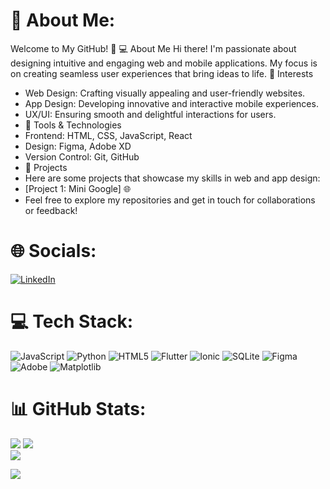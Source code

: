 # 💫 About Me:
Welcome to My GitHub! 👋
💻 About Me
Hi there! I'm passionate about designing intuitive and engaging web and mobile applications. My focus is on creating seamless user experiences that bring ideas to life.
🌟 Interests
- Web Design: Crafting visually appealing and user-friendly websites.
- App Design: Developing innovative and interactive mobile experiences.
- UX/UI: Ensuring smooth and delightful interactions for users.
- 🔧 Tools & Technologies
- Frontend: HTML, CSS, JavaScript, React
- Design: Figma, Adobe XD
- Version Control: Git, GitHub
- 🚀 Projects
- Here are some projects that showcase my skills in web and app design:
-  [Project 1: Mini Google] 🌐
-  Feel free to explore my repositories and get in touch for collaborations or feedback!


# 🌐 Socials:
[![LinkedIn](https://img.shields.io/badge/LinkedIn-%230077B5.svg?logo=linkedin&logoColor=white)](https://linkedin.com/in/Simphiwe(Tshepiso)Moloi) 

# 💻 Tech Stack:
![JavaScript](https://img.shields.io/badge/javascript-%23323330.svg?style=for-the-badge&logo=javascript&logoColor=%23F7DF1E) ![Python](https://img.shields.io/badge/python-3670A0?style=for-the-badge&logo=python&logoColor=ffdd54) ![HTML5](https://img.shields.io/badge/html5-%23E34F26.svg?style=for-the-badge&logo=html5&logoColor=white) ![Flutter](https://img.shields.io/badge/Flutter-%2302569B.svg?style=for-the-badge&logo=Flutter&logoColor=white) ![Ionic](https://img.shields.io/badge/Ionic-%233880FF.svg?style=for-the-badge&logo=Ionic&logoColor=white) ![SQLite](https://img.shields.io/badge/sqlite-%2307405e.svg?style=for-the-badge&logo=sqlite&logoColor=white) ![Figma](https://img.shields.io/badge/figma-%23F24E1E.svg?style=for-the-badge&logo=figma&logoColor=white) ![Adobe](https://img.shields.io/badge/adobe-%23FF0000.svg?style=for-the-badge&logo=adobe&logoColor=white) ![Matplotlib](https://img.shields.io/badge/Matplotlib-%23ffffff.svg?style=for-the-badge&logo=Matplotlib&logoColor=black)
# 📊 GitHub Stats:
![](https://github-readme-stats.vercel.app/api?username=tshepisomoloi78&theme=nightowl&hide_border=false&include_all_commits=false&count_private=false)
![](https://github-readme-streak-stats.herokuapp.com/?user=tshepisomoloi78&theme=nightowl&hide_border=false)<br/>
![](https://github-readme-stats.vercel.app/api/top-langs/?username=tshepisomoloi78&theme=nightowl&hide_border=false&include_all_commits=false&count_private=false&layout=compact)

[![](https://visitcount.itsvg.in/api?id=tshepisomoloi78&icon=0&color=0)](https://visitcount.itsvg.in)
